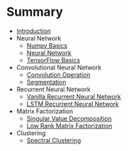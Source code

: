 # Summary
* [Introduction](README.md)
* Neural Network
  * [Numpy Basics](/neural_network/numpy_basics.md)
  * [Neural Network](/neural_network/neural_network.md)
  * [TensorFlow Basics](/neural_network/tensorflow_basics.md)
* Convolutional Neural Network
  * [Convolution Operation](/convolutional_neural_network/convolution_operation.md)
  * [Segmentation](/convolutional_neural_network/segmentation.md)
* Recurrent Neural Network
  * [Vanilla Recurrent Neural Network](/recurrent_neural_network/recurrent_neural_networks.md)
  * [LSTM Recurrent Neural Network](/recurrent_neural_network/long_short_term_memory.md)
* Matrix Factorization
  * [Singular Value Decomposition](/matrix_factorization/singular_value_decomposition.md)
  * [Low Rank Matrix Factorization](/matrix_factorization/low_rank_matrix_factorization.md)
* Clustering
  * [Spectral Clustering](/clustering/spectral_clustering.md)
